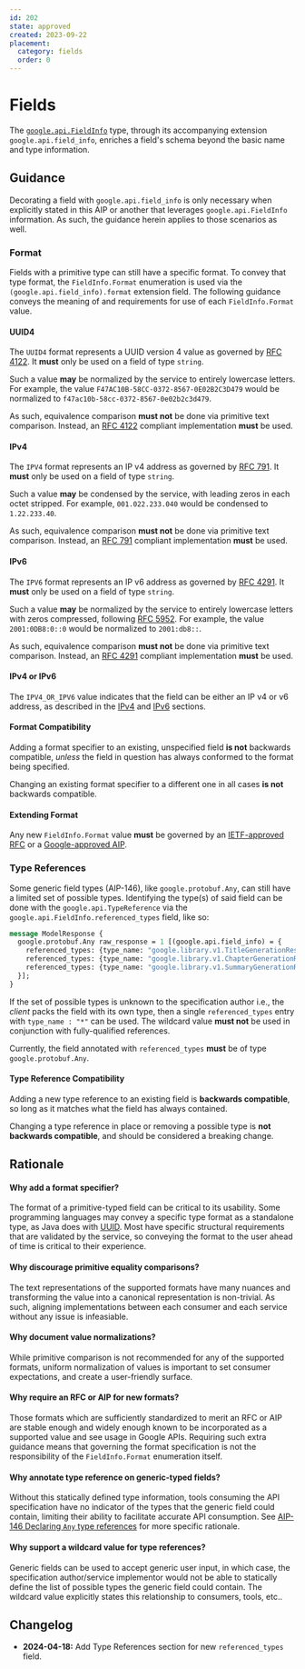 ```yaml
---
id: 202
state: approved
created: 2023-09-22
placement:
  category: fields
  order: 0
---
```


# Fields

The [`google.api.FieldInfo`][field info proto] type, through its accompanying
extension `google.api.field_info`, enriches a field's schema beyond the basic
name and type information.

## Guidance

Decorating a field with `google.api.field_info` is only necessary when
explicitly stated in this AIP or another that leverages `google.api.FieldInfo`
information. As such, the guidance herein applies to those scenarios as well.

### Format

Fields with a primitive type can still have a specific format. To convey that
type format, the `FieldInfo.Format` enumeration is used via the
`(google.api.field_info).format` extension field. The following guidance conveys
the meaning of and requirements for use of each `FieldInfo.Format` value.

#### UUID4

The `UUID4` format represents a UUID version 4 value as governed by
[RFC 4122][]. It **must** only be used on a field of type `string`.

Such a value **may** be normalized by the service to entirely lowercase letters.
For example, the value `F47AC10B-58CC-0372-8567-0E02B2C3D479` would be
normalized to `f47ac10b-58cc-0372-8567-0e02b2c3d479`.

As such, equivalence comparison **must not** be done via primitive text
comparison. Instead, an [RFC 4122][] compliant implementation **must** be used.

#### IPv4

The `IPV4` format represents an IP v4 address as governed by [RFC 791][]. It
**must** only be used on a field of type `string`.

Such a value **may** be condensed by the service, with leading zeros in each
octet stripped. For example, `001.022.233.040` would be condensed to
`1.22.233.40`.

As such, equivalence comparison **must not** be done via primitive text
comparison. Instead, an [RFC 791][] compliant implementation **must** be used.

#### IPv6

The `IPV6` format represents an IP v6 address as governed by [RFC 4291][]. It
**must** only be used on a field of type `string`.

Such a value **may** be normalized by the service to entirely lowercase letters
with zeros compressed, following [RFC 5952][]. For example, the value
`2001:0DB8:0::0` would be normalized to `2001:db8::`.

As such, equivalence comparison **must not** be done via primitive text
comparison. Instead, an [RFC 4291][] compliant implementation **must** be used.

#### IPv4 or IPv6

The `IPV4_OR_IPV6` value indicates that the field can be either an IP v4 or v6
address, as described in the [IPv4](#ipv4) and [IPv6](#ipv6) sections.

#### Format Compatibility

Adding a format specifier to an existing, unspecified field **is not** backwards
compatible, *unless* the field in question has always conformed to the format
being specified.

Changing an existing format specifier to a different one in all cases **is not**
backwards compatible.

#### Extending Format

Any new `FieldInfo.Format` value **must** be governed by an
[IETF-approved RFC][ietf rfc] or a [Google-approved AIP](./0001.md).

### Type References

Some generic field types (AIP-146), like `google.protobuf.Any`, can still have
a limited set of possible types. Identifying the type(s) of said field can be
done with the `google.api.TypeReference` via the
`google.api.FieldInfo.referenced_types` field, like so:

```proto
message ModelResponse {
  google.protobuf.Any raw_response = 1 [(google.api.field_info) = {
    referenced_types: {type_name: "google.library.v1.TitleGenerationResponse"}
    referenced_types: {type_name: "google.library.v1.ChapterGenerationResponse"}
    referenced_types: {type_name: "google.library.v1.SummaryGenerationResponse"}
  }];
}
```

If the set of possible types is unknown to the specification author i.e., the
*client* packs the field with its own type, then a single `referenced_types`
entry with `type_name : "*"` can be used. The wildcard value **must not** be
used in conjunction with fully-qualified references.

Currently, the field annotated with `referenced_types` **must** be of type
`google.protobuf.Any`.

#### Type Reference Compatibility

Adding a new type reference to an existing field is **backwards compatible**, so
long as it matches what the field has always contained.

Changing a type reference in place or removing a possible type is
**not backwards compatible**, and should be considered a breaking change.

## Rationale

#### Why add a format specifier?

The format of a primitive-typed field can be critical to its usability. Some
programming languages may convey a specific type format as a standalone type,
as Java does with [UUID][java uuid]. Most have specific structural requirements
that are validated by the service, so conveying the format to the user ahead of
time is critical to their experience.

#### Why discourage primitive equality comparisons?

The text representations of the supported formats have many nuances and
transforming the value into a canonical representation is non-trivial. As such,
aligning implementations between each consumer and each service without any
issue is infeasiable.

#### Why document value normalizations?

While primitive comparison is not recommended for any of the supported formats,
uniform normalization of values is important to set consumer expectations, and
create a user-friendly surface.

#### Why require an RFC or AIP for new formats?

Those formats which are sufficiently standardized to merit an RFC or AIP are
stable enough and widely enough known to be incorporated as a supported value
and see usage in Google APIs. Requiring such extra guidance means that governing
the format specification is not the responsibility of the `FieldInfo.Format`
enumeration itself.

#### Why annotate type reference on generic-typed fields?

Without this statically defined type information, tools consuming the API
specification have no indicator of the types that the generic field could
contain, limiting their ability to facilitate accurate API consumption. See
[AIP-146 Declaring `Any` type references][generics] for more specific rationale.

#### Why support a wildcard value for type references?

Generic fields can be used to accept generic user input, in which case, the
specification author/service implementor would not be able to statically define
the list of possible types the generic field could contain. The wildcard value
explicitly states this relationship to consumers, tools, etc..

## Changelog

- **2024-04-18:** Add Type References section for new `referenced_types` field.

[field info proto]: https://github.com/googleapis/googleapis/blob/master/google/api/field_info.proto
[rfc 4122]: https://datatracker.ietf.org/doc/html/rfc4122
[rfc 791]: https://datatracker.ietf.org/doc/html/rfc791
[rfc 4291]: https://datatracker.ietf.org/doc/html/rfc4291#section-2.2
[rfc 5952]: https://datatracker.ietf.org/doc/html/rfc5952
[ietf rfc]: https://www.ietf.org/standards/rfcs
[java uuid]: https://docs.oracle.com/javase/8/docs/api/java/util/UUID.html
[generics]: ./0146.md#declaring-any-type-references
